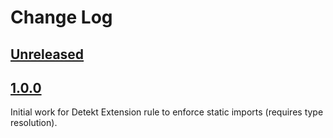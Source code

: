 # Change Log

## [Unreleased]

## [1.0.0]
Initial work for Detekt Extension rule to enforce static imports (requires type resolution).

[Unreleased]: https://github.com/pkware/detektExtensions/tree/main
[1.0.0]: https://github.com/pkware/detektExtensions/tree/1.0.0
